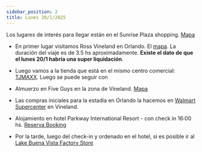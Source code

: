 ```yaml
---
sidebar_position: 2
title: Lunes 20/1/2025
---
```


Los lugares de interés para llegar están en el Sunrise Plaza shopping. [Mapa](https://www.google.com.ar/maps/place/Sunrise+Plaza/@28.3455094,-81.4847748,224m/data=!3m1!1e3!4m14!1m7!3m6!1s0x88dd81bcaf0fb0fd:0x992d44ada81cfa87!2sRoss+Dress+for+Less!8m2!3d28.346248!4d-81.4839701!16s%2Fg%2F11f4xgvypc!3m5!1s0x88dd81a33111075f:0xa26353678e80f47a!8m2!3d28.3459899!4d-81.483869!16s%2Fg%2F11c2k02sqm?entry=ttu&g_ep=EgoyMDI1MDEwMS4wIKXMDSoASAFQAw%3D%3D)

- En primer lugar visitamos Ross Vineland en Orlando. El [mapa](https://www.google.com/maps/dir/La+Quinta+Inn+%26+Suites+by+Wyndham+Ft.+Lauderdale+Plantation,+Peters+Road,+Plantation,+Florida,+EE.+UU./Ross+Dress+for+Less,+Vineland+Road,+Kissimmee,+Florida,+EE.+UU./@27.2226563,-82.1014484,8z/data=!3m1!4b1!4m14!4m13!1m5!1m1!1s0x88d907eca711f993:0x82daf222fe2954f7!2m2!1d-80.2555239!2d26.1067432!1m5!1m1!1s0x88dd81bcaf0fb0fd:0x992d44ada81cfa87!2m2!1d-81.4839701!2d28.346248!3e0?entry=ttu&g_ep=EgoyMDI1MDEwMS4wIKXMDSoASAFQAw%3D%3D). La duración del viaje es de 3.5 hs aproximadamente. **Existe el dato de que el lunes 20/1 habría una super liquidación**.

- Luego vamos a la tienda que está en el mismo centro comercial: [TJMAXX](https://www.google.com/maps/d/edit?mid=1BStM3-ez2I6XyqnPOM93EBoP0xdRJ0M&ll=28.34606736390338%2C-81.48419687660702&z=18). Luego se puede seguir con 

- Almuerzo en Five Guys en la zona de Vineland. [Mapa](https://www.google.com/maps/d/edit?mid=1BStM3-ez2I6XyqnPOM93EBoP0xdRJ0M&ll=28.346029237555037%2C-81.48499911931152&z=18)

- Las compras iniciales para la estadía en Orlando la hacemos en [Walmart Supercenter](https://www.google.com.ar/maps/place/Walmart+Supercenter/@28.3438782,-81.4866523,1198m/data=!3m1!1e3!4m15!1m7!3m6!1s0x88dd81bcaf0fb0fd:0x992d44ada81cfa87!2sRoss+Dress+for+Less!8m2!3d28.346248!4d-81.4839701!16s%2Fg%2F11f4xgvypc!3m6!1s0x88dd81bc6f93e3b1:0x90676a55f681f70f!8m2!3d28.3416355!4d-81.4864226!10e2!16s%2Fm%2F03nzqkn?entry=ttu&g_ep=EgoyMDI1MDEwMS4wIKXMDSoASAFQAw%3D%3D) en Vineland.

- Alojamiento en hotel Parkway International Resort - con check in 16:00 hs. [Reserva Booking](https://secure.booking.com/confirmation.en-gb.html?label=en-ar-booking-desktop-rTcb*Cy6v24clhsl6yt2cgS652828998361%3Apl%3Ata%3Ap1%3Ap2%3Aac%3Aap%3Aneg%3Afi%3Atikwd-65526620%3Alp20026%3Ali%3Adec%3Adm&sid=825e497d325c254d42daaff6a5df8f73&aid=2311236&auth_key=NI4jR56E10oTJtC1&source=mytrips)

- Por la tarde, luego del check-in y ordenado en el hotel, si es posible ir al [Lake Buena Vista Factory Store](https://www.google.com.ar/maps/place/Lake+Buena+Vista+Factory+Stores/@28.3488363,-81.4976551,16.12z/data=!4m22!1m15!4m14!1m5!1m1!1s0x88dd7f41052b1ea3:0x9b885048de04b96e!2m2!1d-81.53439!2d28.336455!1m6!1m2!1s0x88dd81b08910158d:0xb6c2ca365a515f73!2sLake+Buena+Vista+Factory+Stores,+Florida+535,+Orlando,+Florida,+EE.+UU.!2m2!1d-81.4873368!2d28.350379!3e0!3m5!1s0x88dd81b08910158d:0xb6c2ca365a515f73!8m2!3d28.350379!4d-81.4873368!16s%2Fg%2F1wzt35dv?entry=ttu&g_ep=EgoyMDI1MDEwMS4wIKXMDSoASAFQAw%3D%3D)